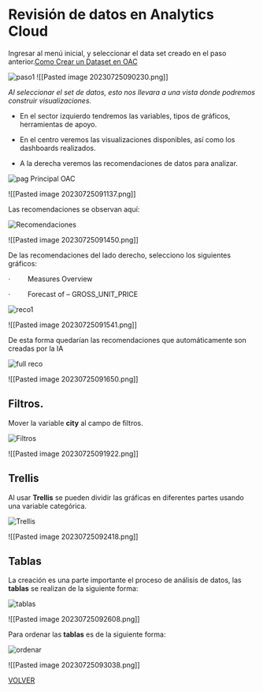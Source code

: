 # Revisión de datos en Analytics Cloud

Ingresar al menú inicial, y seleccionar el data set creado en el paso anterior.[Como Crear un Dataset en OAC](Crear_Dataset_Excel.md)


<img src="opt/Pasted image 20230725090230.png" alt="paso1">
![[Pasted image 20230725090230.png]]

*Al seleccionar el set de datos, esto nos llevara a una vista donde podremos construir visualizaciones.*

- En el sector izquierdo tendremos las variables, tipos de gráficos, herramientas de apoyo.

- En el centro veremos las visualizaciones disponibles, así como los dashboards realizados.

- A la derecha veremos las recomendaciones de datos para analizar.

<img src="opt/Pasted image 20230725091137.png" alt="pag Principal OAC">

![[Pasted image 20230725091137.png]]

Las recomendaciones se observan aquí:

<img src="opt/Pasted image 20230725091450.png" alt="Recomendaciones">

![[Pasted image 20230725091450.png]]

De las recomendaciones del lado derecho, selecciono los siguientes gráficos:

·         Measures Overview

·         Forecast of – GROSS_UNIT_PRICE


<img src="opt/Pasted image 20230725091541.png" alt="reco1">

![[Pasted image 20230725091541.png]]

De esta forma quedarían las recomendaciones que automáticamente son creadas por la IA

<img src="opt/Pasted image 20230725091650.png" alt="full reco">

![[Pasted image 20230725091650.png]]

## Filtros.

Mover la variable **city** al campo de filtros.

<img src="opt/Pasted image 20230725091922.png" alt="Filtros">

![[Pasted image 20230725091922.png]]

## Trellis

Al usar **Trellis** se pueden dividir las gráficas en diferentes partes usando una variable categórica.

<img src="opt/Pasted image 20230725092418.png" alt="Trellis">

![[Pasted image 20230725092418.png]]

## Tablas

La creación es una parte importante el proceso de análisis de datos, las **tablas** se realizan de la siguiente forma:

<img src="opt/Pasted image 20230725092608.png" alt="tablas">

![[Pasted image 20230725092608.png]]

Para ordenar las **tablas** es de la siguiente forma:

<img src="opt/Pasted image 20230725093038.png" alt="ordenar">


![[Pasted image 20230725093038.png]]



[VOLVER](README.md)